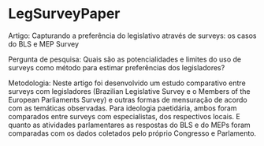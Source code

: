 # LegSurveyPaper
Artigo: Capturando a preferência do legislativo através de surveys: os casos do BLS e MEP Survey

Pergunta de pesquisa: Quais são as potencialidades e limites do uso de surveys como método para estimar preferências dos legisladores?

Metodologia: Neste artigo foi desenvolvido um estudo comparativo entre  surveys com legisladores (Brazilian Legislative Survey e o Members of the European Parliaments Survey) e outras formas de mensuração de acordo com as temáticas observadas. Para ideologia paetidária, ambos foram comparados entre surveys com especialistas, dos respectivos locais. E quanto as atividades parlamentares as respostas do BLS e do MEPs foram comparadas com os dados coletados pelo próprio Congresso e Parlamento.
